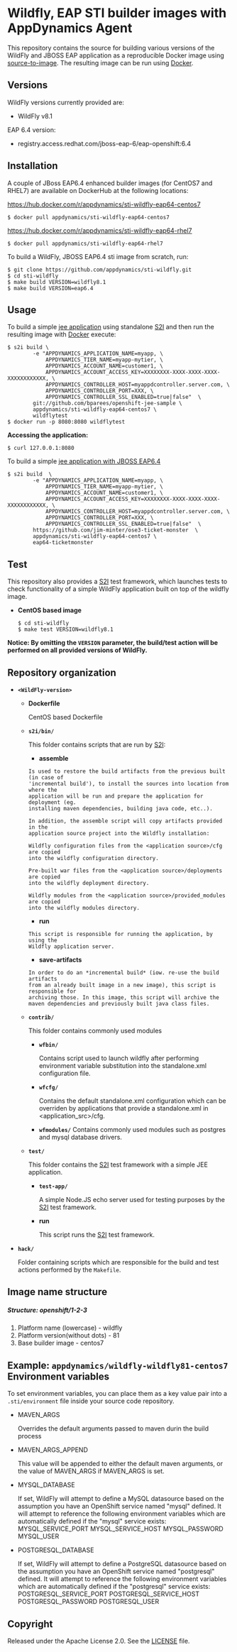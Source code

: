 Wildfly, EAP STI builder images with AppDynamics Agent
=====================================================

This repository contains the source for building various versions of
the WildFly and JBOSS EAP application as a reproducible Docker image using
[source-to-image](https://github.com/openshift/source-to-image).
The resulting image can be run using [Docker](http://docker.io).

Versions
---------------
WildFly versions currently provided are:
* WildFly v8.1

EAP 6.4 version:
* registry.access.redhat.com/jboss-eap-6/eap-openshift:6.4


Installation
---------------

A couple of JBoss EAP6.4 enhanced builder images (for CentOS7 and RHEL7) are available on DockerHub at the following locations:

https://hub.docker.com/r/appdynamics/sti-wildfly-eap64-centos7

```
$ docker pull appdynamics/sti-wildfly-eap64-centos7
```

https://hub.docker.com/r/appdynamics/sti-wildfly-eap64-rhel7

```
$ docker pull appdynamics/sti-wildfly-eap64-rhel7
```
To build a WildFly, JBOSS EAP6.4 sti image from scratch, run:

```
$ git clone https://github.com/appdynamics/sti-wildfly.git
$ cd sti-wildfly
$ make build VERSION=wildfly8.1
$ make build VERSION=eap6.4
```

Usage
---------------------
To build a simple [jee application](https://github.com/bparees/openshift-jee-sample)
using standalone [S2I](https://github.com/openshift/source-to-image) and then run the
resulting image with [Docker](http://docker.io) execute:

```
$ s2i build \
        -e "APPDYNAMICS_APPLICATION_NAME=myapp, \
            APPDYNAMICS_TIER_NAME=myapp-mytier, \
            APPDYNAMICS_ACCOUNT_NAME=customer1, \
            APPDYNAMICS_ACCOUNT_ACCESS_KEY=XXXXXXXX-XXXX-XXXX-XXXX-XXXXXXXXXXXX, \
            APPDYNAMICS_CONTROLLER_HOST=myappdcontroller.server.com, \
            APPDYNAMICS_CONTROLLER_PORT=XXX, \
            APPDYNAMICS_CONTROLLER_SSL_ENABLED=true|false"  \
        git://github.com/bparees/openshift-jee-sample \
        appdynamics/sti-wildfly-eap64-centos7 \
        wildflytest
$ docker run -p 8080:8080 wildflytest

```

**Accessing the application:**
```
$ curl 127.0.0.1:8080
```


To build a simple [jee application with JBOSS EAP6.4](https://github.com/jim-minter/ose3-ticket-monster)
```
$ s2i build  \
        -e "APPDYNAMICS_APPLICATION_NAME=myapp, \
            APPDYNAMICS_TIER_NAME=myapp-mytier, \
            APPDYNAMICS_ACCOUNT_NAME=customer1, \
            APPDYNAMICS_ACCOUNT_ACCESS_KEY=XXXXXXXX-XXXX-XXXX-XXXX-XXXXXXXXXXXX, \
            APPDYNAMICS_CONTROLLER_HOST=myappdcontroller.server.com, \
            APPDYNAMICS_CONTROLLER_PORT=XXX, \
            APPDYNAMICS_CONTROLLER_SSL_ENABLED=true|false"  \
        https://github.com/jim-minter/ose3-ticket-monster  \
        appdynamics/sti-wildfly-eap64-centos7 \
        eap64-ticketmonster

```

Test
---------------------
This repository also provides a [S2I](https://github.com/openshift/source-to-image) test framework,
which launches tests to check functionality of a simple WildFly application built on top of the wildfly image.

*  **CentOS based image**

    ```
    $ cd sti-wildfly
    $ make test VERSION=wildfly8.1
    ```

**Notice: By omitting the `VERSION` parameter, the build/test action will be performed
on all provided versions of WildFly.**


Repository organization
------------------------
* **`<WildFly-version>`**

    * **Dockerfile**

        CentOS based Dockerfile

    * **`s2i/bin/`**

        This folder contains scripts that are run by [S2I](https://github.com/openshift/source-to-image):

        *   **assemble**

          Is used to restore the build artifacts from the previous built (in case of
          'incremental build'), to install the sources into location from where the
          application will be run and prepare the application for deployment (eg.
          installing maven dependencies, building java code, etc..).

          In addition, the assemble script will copy artifacts provided in the
          application source project into the Wildfly installation:

          Wildfly configuration files from the <application source>/cfg are copied
          into the wildfly configuration directory.

          Pre-built war files from the <application source>/deployments are copied
          into the wildfly deployment directory.

          Wildfly modules from the <application source>/provided_modules are copied
          into the wildfly modules directory.


        *   **run**

          This script is responsible for running the application, by using the
          Wildfly application server.

        *   **save-artifacts**

          In order to do an *incremental build* (iow. re-use the build artifacts
          from an already built image in a new image), this script is responsible for
          archiving those. In this image, this script will archive the
          maven dependencies and previously built java class files.

    * **`contrib/`**

        This folder contains commonly used modules

        * **`wfbin/`**

            Contains script used to launch wildfly after performing environment variable
            substitution into the standalone.xml configuration file.

        * **`wfcfg/`**

            Contains the default standalone.xml configuration which can be overriden by applications
            that provide a standalone.xml in <application_src>/cfg.

        * **`wfmodules/`**
            Contains commonly used modules such as postgres and mysql database drivers.

    * **`test/`**

        This folder contains the [S2I](https://github.com/openshift/source-to-image)
        test framework with a simple JEE application.

        * **`test-app/`**

            A simple Node.JS echo server used for testing purposes by the [S2I](https://github.com/openshift/source-to-image) test framework.

        * **run**

            This script runs the [S2I](https://github.com/openshift/source-to-image) test framework.

* **`hack/`**

    Folder containing scripts which are responsible for the build and test actions performed by the `Makefile`.


Image name structure
------------------------
##### Structure: openshift/1-2-3

1. Platform name (lowercase) - wildfly
2. Platform version(without dots) - 81
3. Base builder image - centos7

Example: `appdynamics/wildfly-wildfly81-centos7`
Environment variables
---------------------
To set environment variables, you can place them as a key value pair into a `.sti/environment`
file inside your source code repository.

* MAVEN_ARGS

    Overrides the default arguments passed to maven durin the build process

* MAVEN_ARGS_APPEND

    This value will be appended to either the default maven arguments, or the value of MAVEN_ARGS if MAVEN_ARGS is set.

* MYSQL_DATABASE

    If set, WildFly will attempt to define a MySQL datasource based on the assumption you have an OpenShift service named "mysql" defined.
    It will attempt to reference the following environment variables which are automatically defined if the "mysql" service exists:
    MYSQL_SERVICE_PORT
    MYSQL_SERVICE_HOST
    MYSQL_PASSWORD
    MYSQL_USER

* POSTGRESQL_DATABASE

    If set, WildFly will attempt to define a PostgreSQL datasource based on the assumption you have an OpenShift service named "postgresql" defined.
    It will attempt to reference the following environment variables which are automatically defined if the "postgresql" service exists:
    POSTGRESQL_SERVICE_PORT
    POSTGRESQL_SERVICE_HOST
    POSTGRESQL_PASSWORD
    POSTGRESQL_USER


Copyright
--------------------

Released under the Apache License 2.0. See the [LICENSE](https://github.com/appdynamics/sti-wildfly/blob/master/LICENSE) file.
